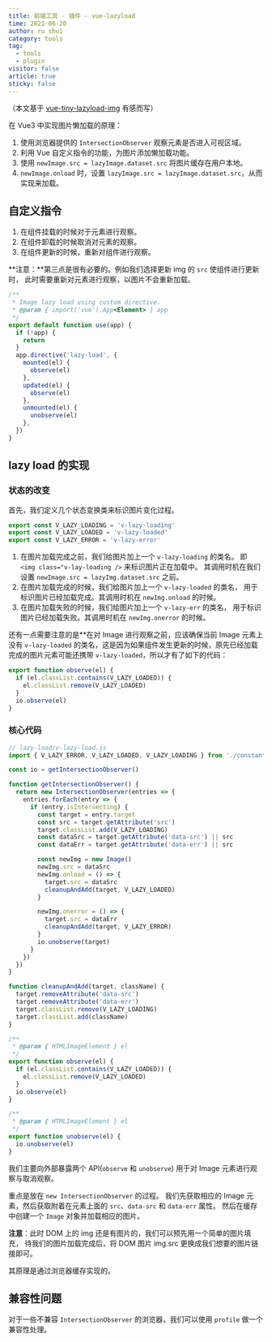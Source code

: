 ```yaml
---
title: 前端工具 - 插件 - vue-lazyload
time: 2021-06-20
author: ru shui
category: tools
tag:
  - tools
  - plugin
visitor: false
article: true
sticky: false
---
```


（本文基于 [vue-tiny-lazyload-img](https://github.com/mazipan/vue-tiny-lazyload-img) 有感而写）

在 Vue3 中实现图片懒加载的原理：

1. 使用浏览器提供的 `IntersectionObserver` 观察元素是否进入可视区域。
2. 利用 Vue 自定义指令的功能，为图片添加懒加载功能。
3. 使用 `newImage.src = lazyImage.dataset.src` 将图片缓存在用户本地。
4. `newImage.onload` 时，设置 `lazyImage.src = lazyImage.dataset.src`，从而实现来加载。

## 自定义指令

1. 在组件挂载的时候对于元素进行观察。
2. 在组件卸载的时候取消对元素的观察。
3. 在组件更新的时候，重新对组件进行观察。

**注意：**第三点是很有必要的。例如我们选择更新 img 的 `src` 使组件进行更新时，
此时需要重新对元素进行观察，以图片不会重新加载。

```javascript
/**
 * Image lazy load using custom directive.
 * @param { import('vue').App<Element> } app
 */
export default function use(app) {
  if (!app) {
    return
  }
  app.directive('lazy-load', {
    mounted(el) {
      observe(el)
    },
    updated(el) {
      observe(el)
    },
    unmounted(el) {
      unobserve(el)
    },
  })
}
```

## lazy load 的实现

### 状态的改变

首先，我们定义几个状态变换类来标识图片变化过程。

```javascript
export const V_LAZY_LOADING = 'v-lazy-loading'
export const V_LAZY_LOADED = 'v-lazy-loaded'
export const V_LAZY_ERROR = 'v-lazy-error'
```

1. 在图片加载完成之前，我们给图片加上一个 `v-lazy-loading` 的类名。
   即 `<img class="v-lay-loading />` 来标识图片正在加载中。
   其调用时机在我们设置 `newImage.src = lazyImg.dataset.src` 之前。
2. 在图片加载完成的时候，我们给图片加上一个 `v-lazy-loaded` 的类名，
   用于标识图片已经加载完成。其调用时机在 `newImg.onload` 的时候。
3. 在图片加载失败的时候，我们给图片加上一个 `v-lazy-err` 的类名，
   用于标识图片已经加载失败。其调用时机在 `newImg.onerror` 的时候。

还有一点需要注意的是\*\*在对 Image 进行观察之前，应该确保当前 Image 元素上
没有 `v-lazy-loaded` 的类名，这是因为如果组件发生更新的时候，原先已经加载
完成的图片元素可能还携带 `v-lazy-loaded`，所以才有了如下的代码：

```javascript
export function observe(el) {
  if (el.classList.contains(V_LAZY_LOADED)) {
    el.classList.remove(V_LAZY_LOADED)
  }
  io.observe(el)
}
```

### 核心代码

```javascript
// lazy-load/v-lazy-load.js
import { V_LAZY_ERROR, V_LAZY_LOADED, V_LAZY_LOADING } from './constant'

const io = getIntersectionObserver()

function getIntersectionObserver() {
  return new IntersectionObserver(entries => {
    entries.forEach(entry => {
      if (entry.isIntersecting) {
        const target = entry.target
        const src = target.getAttribute('src')
        target.classList.add(V_LAZY_LOADING)
        const dataSrc = target.getAttribute('data-src') || src
        const dataErr = target.getAttribute('data-err') || src

        const newImg = new Image()
        newImg.src = dataSrc
        newImg.onload = () => {
          target.src = dataSrc
          cleanupAndAdd(target, V_LAZY_LOADED)
        }

        newImg.onerror = () => {
          target.src = dataErr
          cleanupAndAdd(target, V_LAZY_ERROR)
        }
        io.unobserve(target)
      }
    })
  })
}

function cleanupAndAdd(target, className) {
  target.removeAttribute('data-src')
  target.removeAttribute('data-err')
  target.classList.remove(V_LAZY_LOADING)
  target.classList.add(className)
}

/**
 * @param { HTMLImageElement } el
 */
export function observe(el) {
  if (el.classList.contains(V_LAZY_LOADED)) {
    el.classList.remove(V_LAZY_LOADED)
  }
  io.observe(el)
}

/**
 * @param { HTMLImageElement } el
 */
export function unobserve(el) {
  io.unobserve(el)
}
```

我们主要向外部暴露两个 API(`observe` 和 `unobserve`) 用于对 Image 元素进行观察与取消观察。

重点是放在 `new IntersectionObserver` 的过程。
我们先获取相应的 Image 元素，然后获取附着在元素上面的 `src`、`data-src` 和
`data-err` 属性。
然后在缓存中创建一个 `Image` 对象并加载相应的图片。

**注意**：此时 DOM 上的 img 还是有图片的，我们可以预先用一个简单的图片填充，
待我们的图片加载完成后，将 DOM 图片 img.src 更换成我们想要的图片链接即可。

其原理是通过浏览器缓存实现的。

## 兼容性问题

对于一些不兼容 `IntersectionObserver` 的浏览器，我们可以使用 `profile` 做一个兼容性处理。
